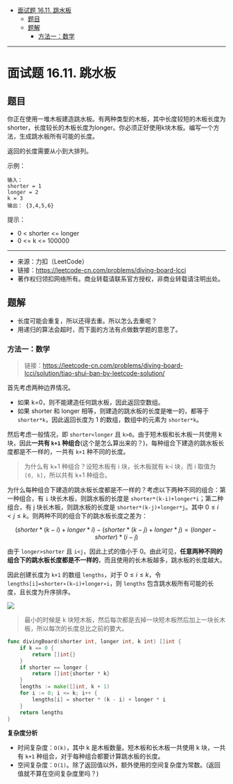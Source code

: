 - [面试题 16.11. 跳水板](#面试题-1611-跳水板)
  - [题目](#题目)
  - [题解](#题解)
    - [方法一：数学](#方法一数学)

------------------------------

# 面试题 16.11. 跳水板

## 题目

你正在使用一堆木板建造跳水板。有两种类型的木板，其中长度较短的木板长度为shorter，长度较长的木板长度为longer。你必须正好使用k块木板。编写一个方法，生成跳水板所有可能的长度。

返回的长度需要从小到大排列。

示例：

```
输入：
shorter = 1
longer = 2
k = 3
输出： {3,4,5,6}
```

提示：

- 0 < shorter <= longer
- 0 <= k <= 100000

--------------------

- 来源：力扣（LeetCode）
- 链接：https://leetcode-cn.com/problems/diving-board-lcci
- 著作权归领扣网络所有。商业转载请联系官方授权，非商业转载请注明出处。


## 题解

- 长度可能会重复，所以还得去重。所以怎么去重呢？
- 用递归的算法会超时，而下面的方法有点做数学题的意思了。



### 方法一：数学

> 链接：https://leetcode-cn.com/problems/diving-board-lcci/solution/tiao-shui-ban-by-leetcode-solution/

首先考虑两种边界情况。

- 如果 k=0，则不能建造任何跳水板，因此返回空数组。
- 如果 shorter 和 longer 相等，则建造的跳水板的长度是唯一的，都等于 `shorter*k`，因此返回长度为 1 的数组，数组中的元素为 `shorter*k`。

然后考虑一般情况，即 `shorter<longer` 且 `k>0`。由于短木板和长木板一共使用 k 块，因此**一共有 `k+1` 种组合**(这个是怎么算出来的？)，每种组合下建造的跳水板长度都是不一样的，一共有 `k+1` 种不同的长度。

> 为什么有 k+1 种组合？设短木板有 i 块，长木板就有 k-i 块，而 i 取值为 `[0, k]`，所以共有 k+1 种组合。

为什么每种组合下建造的跳水板长度都是不一样的？考虑以下两种不同的组合：第一种组合，有 `i` 块长木板，则跳水板的长度是 `shorter*(k-i)+longer*i`；第二种组合，有 j 块长木板，则跳水板的长度是 `shorter*(k-j)+longer*j`。其中 $0 \leq i<j \leq k$。则两种不同的组合下的跳水板长度之差为：

$$
(shorter*(k-i)+longer*i)-(shorter*(k-j)+longer*j)=(longer-shorter)*(i-j)
$$

由于 `longer>shorter` 且 `i<j`，因此上式的值小于 0。由此可见，**任意两种不同的组合下的跳水板长度都是不一样的**，而且使用的长木板越多，跳水板的长度越大。

因此创建长度为 `k+1` 的数组 `lengths`，对于 $0 \leq i \leq k$，令 `lengths[i]=shorter∗(k−i)+longer∗i`，则 `lengths` 包含跳水板所有可能的长度，且长度为升序排序。


![](assets/interview_16_11_diving_board_lcci.gif)

> 最小的时候是 k 块短木板，然后每次都是去掉一块短木板然后加上一块长木板，所以每次的长度总比之前的要大。

```go
func divingBoard(shorter int, longer int, k int) []int {
    if k == 0 {
        return []int{}
    }
    if shorter == longer {
        return []int{shorter * k}
    }
    lengths := make([]int, k + 1)
    for i := 0; i <= k; i++ {
        lengths[i] = shorter * (k - i) + longer * i
    }
    return lengths
}
```

**复杂度分析**

- 时间复杂度：`O(k)`，其中 k 是木板数量。短木板和长木板一共使用 k 块，一共有 `k+1` 种组合，对于每种组合都要计算跳水板的长度。
- 空间复杂度：`O(1)`。除了返回值以外，额外使用的空间复杂度为常数。(返回值就不算在空间复杂度里吗？)
